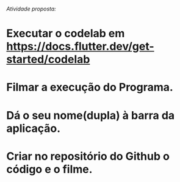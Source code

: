 *Atividade proposta:*
# Executar o codelab em https://docs.flutter.dev/get-started/codelab
# Filmar a execução do Programa.
# Dá o seu nome(dupla) à barra da aplicação. 
# Criar no repositório do Github o código e o filme. 
